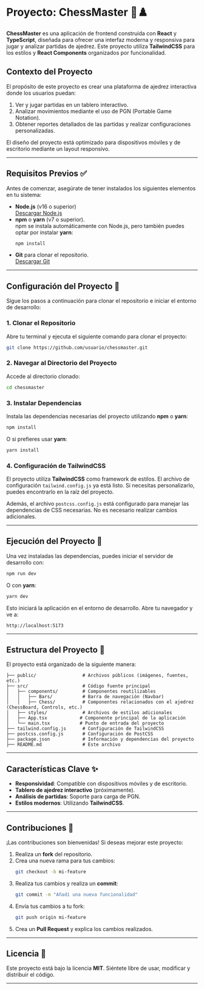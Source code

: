 # Proyecto: ChessMaster 🎯♟️  

**ChessMaster** es una aplicación de frontend construida con **React** y **TypeScript**, diseñada para ofrecer una interfaz moderna y responsiva para jugar y analizar partidas de ajedrez. Este proyecto utiliza **TailwindCSS** para los estilos y **React Components** organizados por funcionalidad.

## Contexto del Proyecto  
El propósito de este proyecto es crear una plataforma de ajedrez interactiva donde los usuarios puedan:  
1. Ver y jugar partidas en un tablero interactivo.  
2. Analizar movimientos mediante el uso de PGN (Portable Game Notation).  
3. Obtener reportes detallados de las partidas y realizar configuraciones personalizadas.

El diseño del proyecto está optimizado para dispositivos móviles y de escritorio mediante un layout responsivo.

---

## Requisitos Previos ✅

Antes de comenzar, asegúrate de tener instalados los siguientes elementos en tu sistema:  

- **Node.js** (v16 o superior)  
  [Descargar Node.js](https://nodejs.org/)  
- **npm** o **yarn** (v7 o superior).  
  npm se instala automáticamente con Node.js, pero también puedes optar por instalar **yarn**:  
  ```bash
  npm install
  ```  
- **Git** para clonar el repositorio.  
  [Descargar Git](https://git-scm.com/)  

---

## Configuración del Proyecto 🔧

Sigue los pasos a continuación para clonar el repositorio e iniciar el entorno de desarrollo:

### 1. Clonar el Repositorio
Abre tu terminal y ejecuta el siguiente comando para clonar el proyecto:
```bash
git clone https://github.com/usuario/chessmaster.git
```

### 2. Navegar al Directorio del Proyecto
Accede al directorio clonado:
```bash
cd chessmaster
```

### 3. Instalar Dependencias
Instala las dependencias necesarias del proyecto utilizando **npm** o **yarn**:
```bash
npm install
```
O si prefieres usar **yarn**:
```bash
yarn install
```

### 4. Configuración de TailwindCSS
El proyecto utiliza **TailwindCSS** como framework de estilos. El archivo de configuración `tailwind.config.js` ya está listo. Si necesitas personalizarlo, puedes encontrarlo en la raíz del proyecto.

Además, el archivo `postcss.config.js` está configurado para manejar las dependencias de CSS necesarias. No es necesario realizar cambios adicionales.

---

## Ejecución del Proyecto 🚀

Una vez instaladas las dependencias, puedes iniciar el servidor de desarrollo con:
```bash
npm run dev
```
O con **yarn**:
```bash
yarn dev
```

Esto iniciará la aplicación en el entorno de desarrollo. Abre tu navegador y ve a:
```
http://localhost:5173
```

---

## Estructura del Proyecto 📂

El proyecto está organizado de la siguiente manera:

```plaintext
├── public/                 # Archivos públicos (imágenes, fuentes, etc.)
├── src/                    # Código fuente principal
│   ├── components/         # Componentes reutilizables
│   │   ├── Bars/           # Barra de navegación (Navbar)
│   │   ├── Chess/          # Componentes relacionados con el ajedrez (ChessBoard, Controls, etc.)
│   ├── styles/             # Archivos de estilos adicionales
│   ├── App.tsx            # Componente principal de la aplicación
│   └── main.tsx           # Punto de entrada del proyecto
├── tailwind.config.js      # Configuración de TailwindCSS
├── postcss.config.js       # Configuración de PostCSS
├── package.json            # Información y dependencias del proyecto
├── README.md               # Este archivo
```

---

## Características Clave ✨

- **Responsividad**: Compatible con dispositivos móviles y de escritorio.  
- **Tablero de ajedrez interactivo** (próximamente).  
- **Análisis de partidas**: Soporte para carga de PGN.  
- **Estilos modernos**: Utilizando **TailwindCSS**.  

---

## Contribuciones 🤝

¡Las contribuciones son bienvenidas! Si deseas mejorar este proyecto:  
1. Realiza un **fork** del repositorio.  
2. Crea una nueva rama para tus cambios:  
   ```bash
   git checkout -b mi-feature
   ```  
3. Realiza tus cambios y realiza un **commit**:  
   ```bash
   git commit -m "Añadí una nueva funcionalidad"
   ```  
4. Envía tus cambios a tu fork:  
   ```bash
   git push origin mi-feature
   ```  
5. Crea un **Pull Request** y explica los cambios realizados.

---

## Licencia 📜

Este proyecto está bajo la licencia **MIT**. Siéntete libre de usar, modificar y distribuir el código.

---
